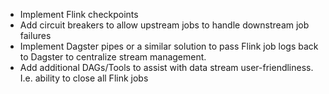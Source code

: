 * Implement Flink checkpoints
* Add circuit breakers to allow upstream jobs to handle downstream job failures
* Implement Dagster pipes or a similar solution to pass Flink job logs back to Dagster to centralize stream management.
* Add additional DAGs/Tools to assist with data stream user-friendliness. I.e. ability to close all Flink jobs